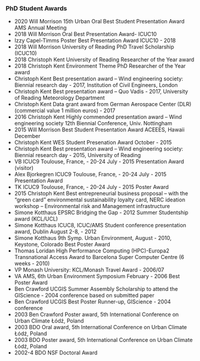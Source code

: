 ### PhD Student Awards


- 2020	Will Morrison 	15th Urban Oral Best  Student Presentation Award AMS Annual Meeting 
- 2018	Will Morrison 	Oral Best Presentation Award- ICUC10 
- Izzy Capel-Timms 	Poster Best Presentation Award ICUC10 - 2018 
- 2018	Will Morrison 	University of Reading PhD Travel Scholarship (ICUC10) 
- 2018	Christoph Kent 	University of Reading Researcher of the Year award 
- 2018	Christoph Kent 	Environment Theme PhD Researcher of the Year award 
- Christoph Kent 	Best presentation award – Wind engineering society: Biennial research day - 2017, Institution of Civil Engineers, London 
- Christoph Kent 	Best presentation award – Quo Vadis - 2017, University of Reading Meteorology Department 
- Christoph Kent 	Data grant award from German Aerospace Center (DLR) (commercial value 1 million euros) - 2017 
- 2016	Christoph Kent 	Highly commended presentation award – Wind engineering society 12th Biennial Conference, Univ. Nottingham
- 2015	Will Morrison 	Best Student Presentation Award ACEEES, Hawaii December
 - Christoph Kent	WES Student Presenation Award	October - 2015
- Christoph Kent 	Best presentation award – Wind engineering society: Biennial research day - 2015, University of Reading 
- VB	ICUC9 Toulouse, France, - 20-24 July - 2015 Presentation Award (visitor)
- Alex Bjorkegren	ICUC9 Toulouse, France, - 20-24 July - 2015 Presentation Award
- TK	ICUC9 Toulouse, France, - 20-24 July - 2015 Poster Award
- 2015	Christoph Kent 	Best entrepreneurial business proposal – with the “green card” environmental sustainability loyalty card, NERC ideation  workshop – Environmental risk and Management infrastructure 
- Simone Kotthaus	EPSRC Bridging the Gap - 2012 Summer Studentship award (KCL/UCL) 
- Simone Kotthaus	ICUC8, ICUC/AMS Student conference presentation award, Dublin August 2-8, - 2012 
- Simone Kotthaus	9th Symp. Urban Environment, August - 2010, Keystone, Colorado Best Poster Award
- Thomas Loridan 	High Performance Computing (HPC)-Europa2 Transnational Access Award to Barcelona Super Computer Centre (6 weeks - 2010) 
- VP 	Monash University: KCL/Monash Travel Award - 2006/07 
- VA 	AMS, 6th Urban Environment Symposium February - 2006 Best Poster Award 
- Ben Crawford 	UCGIS Summer Assembly Scholarship to attend the GIScience - 2004 conference based on submitted paper 
- Ben Crawford 	UCGIS Best Poster Runner-up, GIScience - 2004 conference 
- 2003	Ben Crawford 	Poster award, 5th International Conference on Urban Climate Łódź, Poland
- 2003	BDO 	Oral award, 5th International Conference on Urban Climate Łódź, Poland
- 2003	BDO 	Poster award, 5th International Conference on Urban Climate Łódź, Poland
- 2002-4	BDO NSF Doctoral Award 

